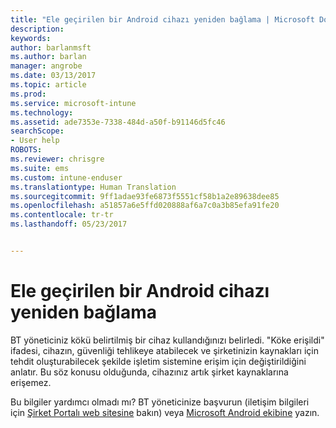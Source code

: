 ```yaml
---
title: "Ele geçirilen bir Android cihazı yeniden bağlama | Microsoft Docs"
description: 
keywords: 
author: barlanmsft
ms.author: barlan
manager: angrobe
ms.date: 03/13/2017
ms.topic: article
ms.prod: 
ms.service: microsoft-intune
ms.technology: 
ms.assetid: ade7353e-7338-484d-a50f-b91146d5fc46
searchScope:
- User help
ROBOTS: 
ms.reviewer: chrisgre
ms.suite: ems
ms.custom: intune-enduser
ms.translationtype: Human Translation
ms.sourcegitcommit: 9ff1adae93fe6873f5551cf58b1a2e89638dee85
ms.openlocfilehash: a51857a6e5ffd020888af6a7c0a3b85efa91fe20
ms.contentlocale: tr-tr
ms.lasthandoff: 05/23/2017


---
```


# <a name="how-to-reconnect-a-compromised-android-device"></a>Ele geçirilen bir Android cihazı yeniden bağlama

BT yöneticiniz kökü belirtilmiş bir cihaz kullandığınızı belirledi. "Köke erişildi" ifadesi, cihazın, güvenliği tehlikeye atabilecek ve şirketinizin kaynakları için tehdit oluşturabilecek şekilde işletim sistemine erişim için değiştirildiğini anlatır. Bu söz konusu olduğunda, cihazınız artık şirket kaynaklarına erişemez.

Bu bilgiler yardımcı olmadı mı? BT yöneticinize başvurun (iletişim bilgileri için [Şirket Portalı web sitesine](http://portal.manage.microsoft.com) bakın) veya <a href="mailto:wintunedroidfbk@microsoft.com?subject=I'm having trouble with a rooted device&body=Describe the issue you're experiencing here.">Microsoft Android ekibine</a> yazın.

